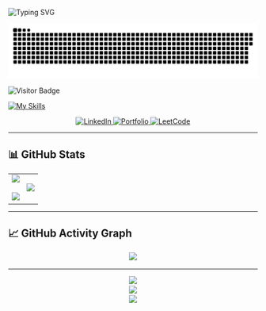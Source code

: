 <!-- Typing Animation -->
![Typing SVG](https://readme-typing-svg.herokuapp.com?font=Kode+Mono&pause=1000&color=49F781&random=false&width=435&lines=Programmer)

<!-- Snake Animation -->
<div align="center">
  <img src="https://raw.githubusercontent.com/alvin-dennis/alvin-dennis/master/assets/snake.svg" />
</div>

<!-- GitHub Profile View Counter -->
![Visitor Badge](https://hit.yhype.me/github/profile?user_id=94307781)

<!-- Skill Icons -->
[![My Skills](https://skillicons.dev/icons?i=flutter,django,react,jquery,js,mongodb,java,python,c,linux)](https://skillicons.dev)

<!-- Social Links -->
<p align="center">
  <a href="https://www.linkedin.com/in/abin-varghese1212/">
    <img src="https://img.shields.io/badge/LinkedIn-000000?style=for-the-badge&logo=linkedin&logoColor=white" alt="LinkedIn" />
  </a>
  <a href="https://abin-1212.github.io/">
    <img src="https://img.shields.io/badge/Portfolio-000000?style=for-the-badge&logo=&logoColor=white" alt="Portfolio" />
  </a>
  <a href="https://leetcode.com/abin-1212/">
    <img src="https://img.shields.io/badge/LeetCode-000000?style=for-the-badge&logo=LeetCode&logoColor=#d16c06" alt="LeetCode" />
  </a>
</p>

---

## 📊 GitHub Stats

<table align="center">
<tr>
  <td width="50%" align="center">
    <img src="https://github-readme-stats.vercel.app/api?username=abin-1212&theme=dark&show_icons=true&count_private=true" />
    <br><br>
    <img src="https://github-readme-streak-stats.herokuapp.com/?user=abin-1212&theme=dark&hide_border=false" />
  </td>
  <td width="50%" align="center">
    <img src="https://github-readme-stats.anuraghazra1.vercel.app/api/top-langs/?username=abin-1212&theme=dark&hide_border=false&no-bg=true&no-frame=true&langs_count=10" />
  </td>
</tr>
</table>

---

## 📈 GitHub Activity Graph

<div align="center">
  <img width="868px" src="https://github-readme-activity-graph.vercel.app/graph?username=abin-1212&theme=react-dark" />
</div>

---

<!-- Fun Footer GIFs -->
<div align="center">
  <img src="https://user-images.githubusercontent.com/73097560/115834477-dbab4500-a447-11eb-908a-139a6edaec5c.gif" />
  <br>
  <img src="https://media.giphy.com/media/jpVnC65DmYeyRL4LHS/giphy.gif" width="20%" />
  <br>
  <img src="https://user-images.githubusercontent.com/73097560/115834477-dbab4500-a447-11eb-908a-139a6edaec5c.gif" />
</div>

